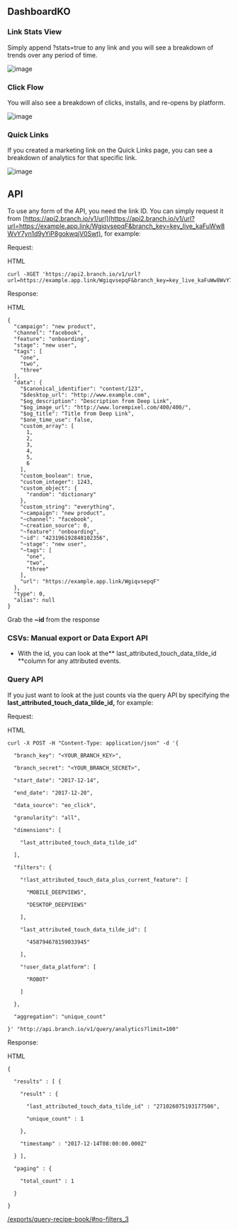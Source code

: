 ## DashboardKO


### Link Stats View

Simply append ?stats=true to any link and you will see a breakdown of trends over any period of time.

![image](/_assets/img/pages/analytics/link-level-analytics0.png)


### Click Flow

You will also see a breakdown of clicks, installs, and re-opens by platform.

![image](/_assets/img/pages/analytics/link-level-analytics1.png)


### Quick Links

If you created a marketing link on the Quick Links page, you can see a breakdown of analytics for that specific link.

![image](/_assets/img/pages/analytics/link-level-analytics2.png)


## API

To use any form of the API, you need the link ID. You can simply request it from [https://api2.branch.io/v1/url](https://api2.branch.io/v1/url?url=https://example.app.link/WgiqvsepqF&branch_key=key_live_kaFuWw8WvY7yn1d9yYiP8gokwqjV0Swt), for example:

Request:

HTML


```
curl -XGET 'https://api2.branch.io/v1/url?url=https://example.app.link/WgiqvsepqF&branch_key=key_live_kaFuWw8WvY7yn1d9yYiP8gokwqjV0Swt'
```


Response:

HTML


```
{
  "campaign": "new product",
  "channel": "facebook",
  "feature": "onboarding",
  "stage": "new user",
  "tags": [
    "one",
    "two",
    "three"
  ],
  "data": {
    "$canonical_identifier": "content/123",
    "$desktop_url": "http://www.example.com",
    "$og_description": "Description from Deep Link",
    "$og_image_url": "http://www.lorempixel.com/400/400/",
    "$og_title": "Title from Deep Link",
    "$one_time_use": false,
    "custom_array": [
      1,
      2,
      3,
      4,
      5,
      6
    ],
    "custom_boolean": true,
    "custom_integer": 1243,
    "custom_object": {
      "random": "dictionary"
    },
    "custom_string": "everything",
    "~campaign": "new product",
    "~channel": "facebook",
    "~creation_source": 0,
    "~feature": "onboarding",
    "~id": "423196192848102356",
    "~stage": "new user",
    "~tags": [
      "one",
      "two",
      "three"
    ],
    "url": "https://example.app.link/WgiqvsepqF"
  },
  "type": 0,
  "alias": null
}
```


Grab the **~id** from the response


### **CSVs: Manual export or Data  Export API**



*   With the id, you can look at the** last_attributed_touch_data_tilde_id **column for any attributed events.


### **Query API**

If you just want to look at the just counts via the query API by specifying the **last_attributed_touch_data_tilde_id,** for example:

Request:

HTML


```
curl -X POST -H "Content-Type: application/json" -d '{

  "branch_key": "<YOUR_BRANCH_KEY>",

  "branch_secret": "<YOUR_BRANCH_SECRET>",

  "start_date": "2017-12-14",

  "end_date": "2017-12-20",

  "data_source": "eo_click",

  "granularity": "all",

  "dimensions": [

    "last_attributed_touch_data_tilde_id"

  ],

  "filters": {

    "!last_attributed_touch_data_plus_current_feature": [

      "MOBILE_DEEPVIEWS",

      "DESKTOP_DEEPVIEWS"

    ],

    "last_attributed_touch_data_tilde_id": [

      "458794678159033945"

    ],

    "!user_data_platform": [

      "ROBOT"

    ]

  },

  "aggregation": "unique_count"

}' "http://api.branch.io/v1/query/analytics?limit=100"
```


Response:

HTML


```
{

  "results" : [ {

    "result" : {

      "last_attributed_touch_data_tilde_id" : "271026075193177506",

      "unique_count" : 1

    },

    "timestamp" : "2017-12-14T08:00:00.000Z"

  } ],

  "paging" : {

    "total_count" : 1

  }

}
```

[/exports/query-recipe-book/#no-filters_3](/exports/query-recipe-book/#no-filters_3)
